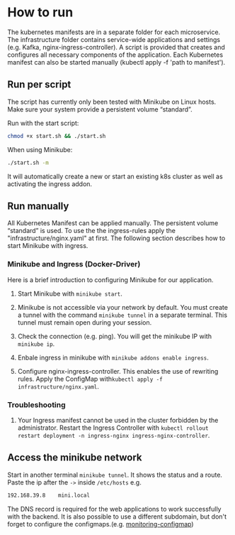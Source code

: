 # How to run
The kubernetes manifests are in a separate folder for each microservice. 
The infrastructure folder contains service-wide applications and settings (e.g. Kafka, nginx-ingress-controller).
A script is provided that creates and configures all necessary components of the application. 
Each Kubernetes manifest can also be started manually (kubectl apply -f 'path to manifest'). 

## Run per script
The script has currently only been tested with Minikube on Linux hosts.
Make sure your system provide a persistent volume “standard”.

Run with the start script:
```bash
chmod +x start.sh && ./start.sh
```

When using Minikube:
```bash
./start.sh -m
```
It will automatically create a new or start an existing k8s cluster as well as activating the ingress addon.

## Run manually
All Kubernetes Manifest can be applied manually. The persistent volume “standard” is used. 
To use the the ingress-rules apply the "infrastructure/nginx.yaml" at first.
The following section describes how to start Minikube with ingress.

### Minikube and Ingress (Docker-Driver)
Here is a brief introduction to configuring Minikube for our application. 

1. Start Minikube with `minikube start`.

2. Minikube is not accessible via your network by default. You must create a tunnel with the command `minikube tunnel` in a separate terminal. This tunnel must remain open during your session.

3. Check the connection (e.g. ping). You will get the minikube IP with `minikube ip`.

4. Enbale ingress in minikube with `minikube addons enable ingress`.

5. Configure nginx-ingress-controller. This enables the use of rewriting rules. Apply the ConfigMap with`kubectl apply -f infrastructure/nginx.yaml`.

### Troubleshooting
1. Your Ingress manifest cannot be used in the cluster forbidden by the administrator. Restart the Ingress Controller with `kubectl rollout restart deployment -n ingress-nginx ingress-nginx-controller`.

## Access the minikube network
Start in another terminal `minikube tunnel`. It shows the status and a route. Paste the ip after the `->` inside `/etc/hosts` e.g. 
```bash
192.168.39.8    mini.local
```
The DNS record is required for the web applications to work successfully with the backend. It is also possible to use a different subdomain, but don't forget to configure the configmaps.(e.g. [monitoring-configmap](monitoring/frontend/config.yaml))

